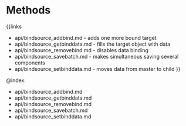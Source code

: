 
Methods
=======

{{links
- api/bindsource_addbind.md - adds one more bound target
- api/bindsource_getbinddata.md - fills the target object with data
- api/bindsource_removebind.md - disables data binding
- api/bindsource_savebatch.md - makes simultaneous saving several components
- api/bindsource_setbinddata.md - moves data from master to child
}}

@index:
- api/bindsource_addbind.md
- api/bindsource_getbinddata.md
- api/bindsource_removebind.md
- api/bindsource_savebatch.md
- api/bindsource_setbinddata.md


